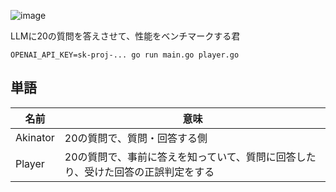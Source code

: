 ![image](https://github.com/user-attachments/assets/e1a981bb-2fae-4c56-a373-54ec2ef91ec6)

LLMに20の質問を答えさせて、性能をベンチマークする君

```
OPENAI_API_KEY=sk-proj-... go run main.go player.go
```

## 単語

名前 | 意味
-- | -- 
Akinator | 20の質問で、質問・回答する側
Player | 20の質問で、事前に答えを知っていて、質問に回答したり、受けた回答の正誤判定をする

